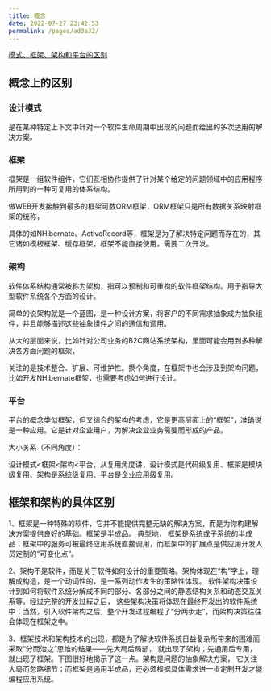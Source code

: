 ```yaml
---
title: 概念
date: 2022-07-27 23:42:53
permalink: /pages/ad3a32/
---
```



[模式、框架、架构和平台的区别](https://blog.csdn.net/ght886/article/details/80479775)


## 概念上的区别
### 设计模式
是在某种特定上下文中针对一个软件生命周期中出现的问题而给出的多次适用的解决方案。

### 框架
框架是一组软件组件，它们互相协作提供了针对某个给定的问题领域中的应用程序所用到的一种可复用的体系结构。

做WEB开发接触到最多的框架可数ORM框架，ORM框架只是所有数据关系映射框架的统称，

具体的如NHibernate、ActiveRecord等，框架是为了解决特定问题而存在的，其它诸如模板框架、缓存框架，框架不能直接使用，需要二次开发。

### 架构
软件体系结构通常被称为架构，指可以预制和可重构的软件框架结构。用于指导大型软件系统各个方面的设计。

简单的说架构就是一个蓝图，是一种设计方案，将客户的不同需求抽象成为抽象组件，并且能够描述这些抽象组件之间的通信和调用。

从大的层面来说，比如针对公司业务的B2C网站系统架构，里面可能会用到多种解决各方面问题的框架，

关注的是技术整合、扩展、可维护性。换个角度，在框架中也会涉及到架构问题，比如开发NHibernate框架，也需要考虑如何进行设计。

### 平台
平台的概念类似框架，但又结合的架构的考虑，它是更高层面上的“框架”，准确说是一种应用。它是针对企业用户，为解决企业业务需要而形成的产品。

大小关系（不同角度）：

设计模式<框架<架构<平台，从复用角度讲，设计模式是代码级复用、框架是模块级复用、架构是系统级复用、平台是企业应用级复用。


## 框架和架构的具体区别
1、框架是一种特殊的软件，它并不能提供完整无缺的解决方案，而是为你构建解决方案提供良好的基础。框架是半成品。 
典型地， 框架是系统或子系统的半成品；框架中的服务可被最终应用系统直接调用，而框架中的扩展点是供应用开发人员定制的“可变化点”。 

2、架构不是软件，而是关于软件如何设计的重要策略。架构体现在“构”字上，理解成构造，是一个动词性的，是一系列动作发生的策略性体现。 
软件架构决策设计到如何将软件系统分解成不同的部分、各部分之间的静态结构关系和动态交互关系等。经过完整的开发过程之后，
这些架构决策将体现在最终开发出的软件系统中；当然，引入软件架构之后，整个开发过程编程了“分两步走”，而架构决策往往会体现在框架之中。 


3、框架技术和架构技术的出现，都是为了解决软件系统日益复杂所带来的困难而采取“分而治之”思维的结果——先大局后局部，
就出现了架构；先通用后专用，就出现了框架。下图很好地揭示了这一点。架构是问题的抽象解决方案，
它关注大局而忽略细节；而框架是通用半成品，还必须根据具体需求进一步定制开发才能编程应用系统。
